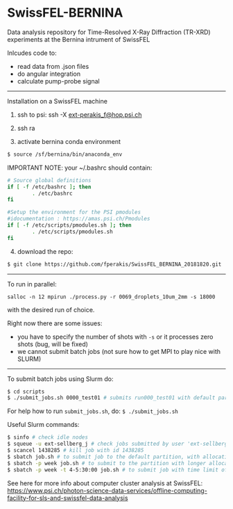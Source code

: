 # SwissFEL-BERNINA

Data analysis repository for Time-Resolved X-Ray Diffraction (TR-XRD) experiments at the Bernina intrument of SwissFEL 

Inlcudes code to:
- read data from .json files
- do angular integration
- calculate pump-probe signal

-----------------------------
Installation on a SwissFEL machine

1) ssh to psi: 
ssh -X ext-perakis_f@hop.psi.ch

2) ssh ra

3) activate bernina conda environment
```bash
$ source /sf/bernina/bin/anaconda_env
```

IMPORTANT NOTE: your ~/.bashrc should contain:

```bash
# Source global definitions
if [ -f /etc/bashrc ]; then
        . /etc/bashrc
fi

#Setup the environment for the PSI pmodules
#idocumentation : https://amas.psi.ch/Pmodules
if [ -f /etc/scripts/pmodules.sh ]; then
        . /etc/scripts/pmodules.sh
fi
```
 
4) download the repo:

```bash
$ git clone https://github.com/fperakis/SwissFEL_BERNINA_20181820.git
```

-----------------------------
To run in parallel:

```
salloc -n 12 mpirun ./process.py -r 0069_droplets_10um_2mm -s 18000
```
with the desired run of choice.

Right now there are some issues:
* you have to specify the number of shots with `-s` or it processes zero shots (bug, will be fixed)
* we cannot submit batch jobs (not sure how to get MPI to play nice with SLURM)

-----------------------------
To submit batch jobs using Slurm do:

```bash
$ cd scripts
$ ./submit_jobs.sh 0000_test01 # submits run000_test01 with default parameters
```

For help how to run `submit_jobs.sh`, do: `$ ./submit_jobs.sh`

Useful Slurm commands:

```bash
$ sinfo # check idle nodes
$ squeue -u ext-sellberg_j # check jobs submitted by user 'ext-sellberg_j'
$ scancel 1438285 # kill job with id 1438285
$ sbatch job.sh # to submit job to the default partition, with allocation time of 1 hour
$ sbatch -p week job.sh # to submit to the partition with longer allocation time (2 days if not specified)
$ sbatch -p week -t 4-5:30:00 job.sh # to submit job with time limit of 4 days, 5 hours and 30 minutes (max. allowed time limit is 8 days)
```

See here for more info about computer cluster analysis at SwissFEL:
https://www.psi.ch/photon-science-data-services/offline-computing-facility-for-sls-and-swissfel-data-analysis
